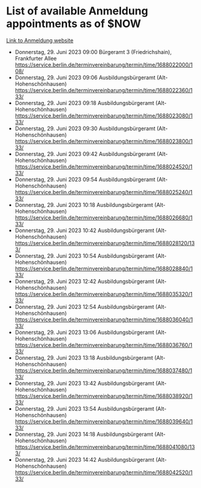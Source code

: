 # List of available Anmeldung appointments as of $NOW
[Link to Anmeldung website](https://service.berlin.de/terminvereinbarung/termin/tag.php?termin=1&anliegen[]=120686&dienstleisterlist=122210,122217,327316,122219,327312,122227,327314,122231,327346,122243,327348,122254,122252,329742,122260,329745,122262,329748,122271,327278,122273,327274,122277,327276,330436,122280,327294,122282,327290,122284,327292,122291,327270,122285,327266,122286,327264,122296,327268,150230,329760,122297,327286,122294,327284,122312,329763,122314,329775,122304,327330,122311,327334,122309,327332,317869,122281,327352,122279,329772,122283,122276,327324,122274,327326,122267,329766,122246,327318,122251,327320,122257,327322,122208,327298,122226,327300&herkunft=http%3A%2F%2Fservice.berlin.de%2Fdienstleistung%2F120686%2F)
- Donnerstag, 29. Juni 2023 09:00 Bürgeramt 3 (Friedrichshain), Frankfurter Allee https://service.berlin.de/terminvereinbarung/termin/time/1688022000/108/
- Donnerstag, 29. Juni 2023 09:06 Ausbildungsbürgeramt (Alt- Hohenschönhausen) https://service.berlin.de/terminvereinbarung/termin/time/1688022360/133/
- Donnerstag, 29. Juni 2023 09:18 Ausbildungsbürgeramt (Alt- Hohenschönhausen) https://service.berlin.de/terminvereinbarung/termin/time/1688023080/133/
- Donnerstag, 29. Juni 2023 09:30 Ausbildungsbürgeramt (Alt- Hohenschönhausen) https://service.berlin.de/terminvereinbarung/termin/time/1688023800/133/
- Donnerstag, 29. Juni 2023 09:42 Ausbildungsbürgeramt (Alt- Hohenschönhausen) https://service.berlin.de/terminvereinbarung/termin/time/1688024520/133/
- Donnerstag, 29. Juni 2023 09:54 Ausbildungsbürgeramt (Alt- Hohenschönhausen) https://service.berlin.de/terminvereinbarung/termin/time/1688025240/133/
- Donnerstag, 29. Juni 2023 10:18 Ausbildungsbürgeramt (Alt- Hohenschönhausen) https://service.berlin.de/terminvereinbarung/termin/time/1688026680/133/
- Donnerstag, 29. Juni 2023 10:42 Ausbildungsbürgeramt (Alt- Hohenschönhausen) https://service.berlin.de/terminvereinbarung/termin/time/1688028120/133/
- Donnerstag, 29. Juni 2023 10:54 Ausbildungsbürgeramt (Alt- Hohenschönhausen) https://service.berlin.de/terminvereinbarung/termin/time/1688028840/133/
- Donnerstag, 29. Juni 2023 12:42 Ausbildungsbürgeramt (Alt- Hohenschönhausen) https://service.berlin.de/terminvereinbarung/termin/time/1688035320/133/
- Donnerstag, 29. Juni 2023 12:54 Ausbildungsbürgeramt (Alt- Hohenschönhausen) https://service.berlin.de/terminvereinbarung/termin/time/1688036040/133/
- Donnerstag, 29. Juni 2023 13:06 Ausbildungsbürgeramt (Alt- Hohenschönhausen) https://service.berlin.de/terminvereinbarung/termin/time/1688036760/133/
- Donnerstag, 29. Juni 2023 13:18 Ausbildungsbürgeramt (Alt- Hohenschönhausen) https://service.berlin.de/terminvereinbarung/termin/time/1688037480/133/
- Donnerstag, 29. Juni 2023 13:42 Ausbildungsbürgeramt (Alt- Hohenschönhausen) https://service.berlin.de/terminvereinbarung/termin/time/1688038920/133/
- Donnerstag, 29. Juni 2023 13:54 Ausbildungsbürgeramt (Alt- Hohenschönhausen) https://service.berlin.de/terminvereinbarung/termin/time/1688039640/133/
- Donnerstag, 29. Juni 2023 14:18 Ausbildungsbürgeramt (Alt- Hohenschönhausen) https://service.berlin.de/terminvereinbarung/termin/time/1688041080/133/
- Donnerstag, 29. Juni 2023 14:42 Ausbildungsbürgeramt (Alt- Hohenschönhausen) https://service.berlin.de/terminvereinbarung/termin/time/1688042520/133/
